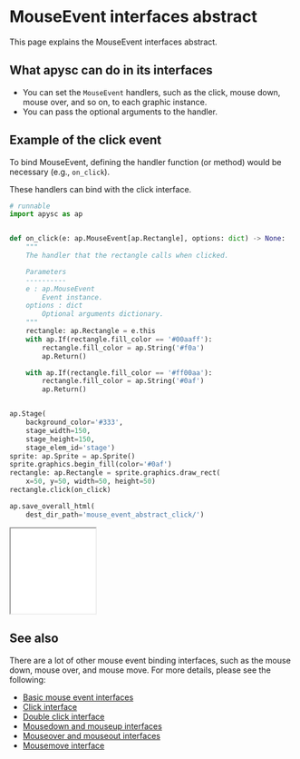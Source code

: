 # MouseEvent interfaces abstract

This page explains the MouseEvent interfaces abstract.

## What apysc can do in its interfaces

- You can set the `MouseEvent` handlers, such as the click, mouse down, mouse over, and so on, to each graphic instance.
- You can pass the optional arguments to the handler.

## Example of the click event

To bind MouseEvent, defining the handler function (or method) would be necessary (e.g., `on_click`).

These handlers can bind with the click interface.

```py
# runnable
import apysc as ap


def on_click(e: ap.MouseEvent[ap.Rectangle], options: dict) -> None:
    """
    The handler that the rectangle calls when clicked.

    Parameters
    ----------
    e : ap.MouseEvent
        Event instance.
    options : dict
        Optional arguments dictionary.
    """
    rectangle: ap.Rectangle = e.this
    with ap.If(rectangle.fill_color == '#00aaff'):
        rectangle.fill_color = ap.String('#f0a')
        ap.Return()

    with ap.If(rectangle.fill_color == '#ff00aa'):
        rectangle.fill_color = ap.String('#0af')
        ap.Return()


ap.Stage(
    background_color='#333',
    stage_width=150,
    stage_height=150,
    stage_elem_id='stage')
sprite: ap.Sprite = ap.Sprite()
sprite.graphics.begin_fill(color='#0af')
rectangle: ap.Rectangle = sprite.graphics.draw_rect(
    x=50, y=50, width=50, height=50)
rectangle.click(on_click)

ap.save_overall_html(
    dest_dir_path='mouse_event_abstract_click/')
```

<iframe src="static/mouse_event_abstract_click/index.html" width="150" height="150"></iframe>

## See also

There are a lot of other mouse event binding interfaces, such as the mouse down, mouse over, and mouse move. For more details, please see the following:

- [Basic mouse event interfaces](mouse_event_basic.md)
- [Click interface](click.md)
- [Double click interface](dblclick.md)
- [Mousedown and mouseup interfaces](mousedown_and_mouseup.md)
- [Mouseover and mouseout interfaces](mouseover_and_mouseout.md)
- [Mousemove interface](mousemove.md)
